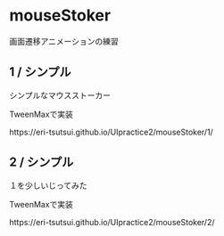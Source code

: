 <h1>mouseStoker</h1>
画面遷移アニメーションの練習

<h2>1 / シンプル</h2>
<p>シンプルなマウスストーカー</p>
<p>TweenMaxで実装</p>
<p>https://eri-tsutsui.github.io/UIpractice2/mouseStoker/1/</p>

<h2>2 / シンプル</h2>
<p>１を少しいじってみた</p>
<p>TweenMaxで実装</p>
<p>https://eri-tsutsui.github.io/UIpractice2/mouseStoker/2/</p>


